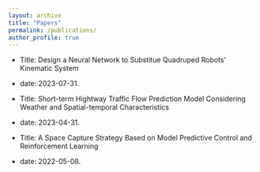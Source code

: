 ```yaml
---
layout: archive
title: "Papers"
permalink: /publications/
author_profile: true
---
```


* Title: Design a Neural Network to Substitue Quadruped Robots' Kinematic System
* date: 2023-07-31.

* Title: Short-term Hightway Traffic Flow Prediction Model Considering Weather and Spatial-temporal Characteristics
* date: 2023-04-31.

* Title: A Space Capture Strategy Based on Model Predictive Control and Reinforcement Learning
* date: 2022-05-08.
